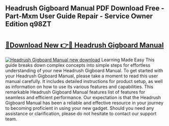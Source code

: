 ## Headrush Gigboard Manual PDF Download Free - Part-Mxm User Guide Repair - Service Owner Edition q98ZT

# <h2><a href="http://bc34500.oget.top/?id=Headrush+Gigboard+Manual">🔗Download New 👉🔴 Headrush Gigboard Manual</a></h2>

[![Headrush Gigboard Manual new download](https://i.imgur.com/5g1atiW.png)](http://bc34500.oget.top/?id=Headrush+Gigboard+Manual)
Learning Made Easy This guide breaks down complex concepts into simple steps for effortless understanding of your new Headrush Gigboard Manual. To get started with your Headrush Gigboard Manual, please take a moment to read this user manual carefully. It includes detailed instructions for product setup, as well as information on how to use its various features and capabilities. This remarkable Headrush Gigboard Manual features list of features for seamless and efficient performance. Our expectation is that the Headrush Gigboard Manual has been a reliable and effective resource in your journey to becoming proficient in using your new gadget. Should you need any assistance or clarification, please do not hesitate to contact our support team.
